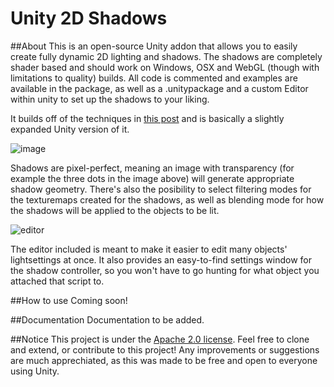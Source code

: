 # Unity 2D Shadows

##About
This is an open-source Unity addon that allows you to easily create fully dynamic 2D lighting and shadows. The shadows are completely shader based and should work on Windows, OSX and WebGL (though with limitations to quality) builds. All code is commented and examples are available in the package, as well as a .unitypackage and a custom Editor within unity to set up the shadows to your liking.

It builds off of the techniques in [this post](https://github.com/mattdesl/lwjgl-basics/wiki/2D-Pixel-Perfect-Shadows) and is basically a slightly expanded Unity version of it.

![image](https://dl.dropboxusercontent.com/u/38127392/2DShadows.png)

Shadows are pixel-perfect, meaning an image with transparency (for example the three dots in the image above) will generate appropriate shadow geometry. There's also the posibility to select filtering modes for the texturemaps created for the shadows, as well as blending mode for how the shadows will be applied to the objects to be lit.


![editor](https://dl.dropboxusercontent.com/u/38127392/2dShadowEditor.png)

The editor included is meant to make it easier to edit many objects' lightsettings at once. It also provides an easy-to-find settings window for the shadow controller, so you won't have to go hunting for what object you attached that script to.

##How to use
Coming soon!

##Documentation
Documentation to be added.

##Notice
This project is under the [Apache 2.0 license](http://www.apache.org/licenses/LICENSE-2.0). Feel free to clone and extend, or contribute to this project! Any improvements or suggestions are much apprechiated, as this was made to be free and open to everyone using Unity.
